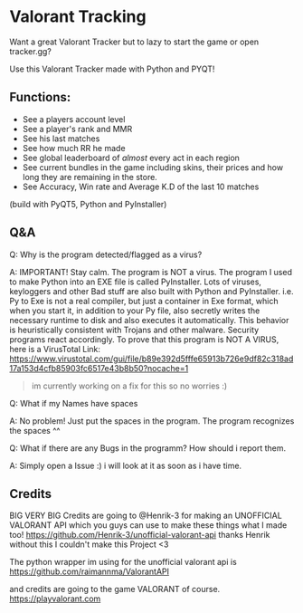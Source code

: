 # Valorant Tracking

Want a great Valorant Tracker but to lazy to start the game or open tracker.gg?

Use this Valorant Tracker made with Python and PYQT!

## Functions:

- See a players account level
- See a player's rank and MMR
- See his last matches
- See how much RR he made
- See global leaderboard of *almost* every act in each region
- See current bundles in the game including skins, their prices and how long they are remaining in the store.
- See Accuracy, Win rate and Average K.D of the last 10 matches
                    
(build with PyQT5, Python and PyInstaller)

## Q&A

Q:  Why is the program detected/flagged as a virus?

A:  IMPORTANT! Stay calm. The program is NOT a virus. The program I used to make Python into an EXE file is called
PyInstaller. Lots of viruses, keyloggers and other Bad stuff are also built with Python and PyInstaller. i.e. Py to Exe
is not a real compiler, but just a container in Exe format, which when you start it, in addition to your Py file, also
secretly writes the necessary runtime to disk and also executes it automatically. This behavior is heuristically
consistent with Trojans and other malware. Security programs react accordingly. To prove that this program is NOT A
VIRUS, here is a VirusTotal
Link: https://www.virustotal.com/gui/file/b89e392d5fffe65913b726e9df82c318ad17a153d4cfb85903fc6517e43b8b50?nocache=1
> im currently working on a fix for this so no worries :)



Q: What if my Names have spaces

A:  No problem! Just put the spaces in the program. The program recognizes the spaces ^^

Q: What if there are any Bugs in the programm? How should i report them.

A: Simply open a Issue :) i will look at it as soon as i have time.

## Credits

BIG VERY BIG Credits are going to @Henrik-3 for making an UNOFFICIAL VALORANT API which you guys can use to make these
things what I made too! https://github.com/Henrik-3/unofficial-valorant-api thanks Henrik without this I couldn't make
this Project <3

The python wrapper im using for the unofficial valorant api is https://github.com/raimannma/ValorantAPI

and credits are going to the game VALORANT of course. https://playvalorant.com
